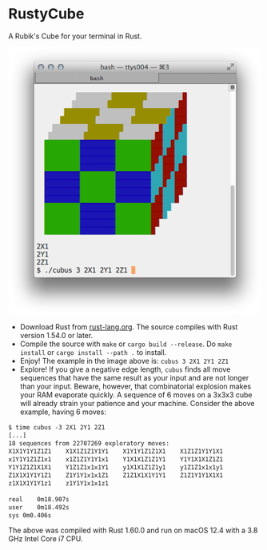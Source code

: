 # RustyCube

A Rubik's Cube for your terminal in Rust.


![](RustyCube.png)


- Download Rust from [rust-lang.org](http://www.rust-lang.org).  The source compiles with Rust version 1.54.0 or later.
- Compile the source with `make` or `cargo build --release`.  Do `make install` or `cargo install --path .` to install.
- Enjoy!  The example in the image above is: `cubus 3 2X1 2Y1 2Z1`
- Explore!  If you give a negative edge length, `cubus` finds all move sequences that have the same result as your input and are not longer than your input.  Beware, however, that combinatorial explosion makes your RAM evaporate quickly.  A sequence of 6 moves on a 3x3x3 cube will already strain your patience and your machine.  Consider the above example, having 6 moves:

```
$ time cubus -3 2X1 2Y1 2Z1
[...]
18 sequences from 22707269 exploratory moves:
X1X1Y1Y1Z1Z1	X1X1Z1Z1Y1Y1	X1Y1Y1Z1Z1X1	X1Z1Z1Y1Y1X1
x1Y1Y1Z1Z1x1	x1Z1Z1Y1Y1x1	Y1X1X1Z1Z1Y1	Y1Y1X1X1Z1Z1
Y1Y1Z1Z1X1X1	Y1Z1Z1x1x1Y1	y1X1X1Z1Z1y1	y1Z1Z1x1x1y1
Z1X1X1Y1Y1Z1	Z1Y1Y1x1x1Z1	Z1Z1X1X1Y1Y1	Z1Z1Y1Y1X1X1
z1X1X1Y1Y1z1	z1Y1Y1x1x1z1

real	0m18.907s
user	0m18.492s
sys	0m0.406s

```

The above was compiled with Rust 1.60.0 and run on macOS 12.4 with a 3.8 GHz Intel Core i7 CPU.
